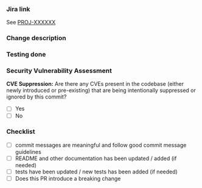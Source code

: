 ### Jira link

<!-- 
Replace PROJ-XXXXXX with your Jira key
Remove this section if its not applicable, or replace it with another reference link
-->
See [PROJ-XXXXXX](https://tools.hmcts.net/jira/browse/PROJ-XXXXXX)

### Change description

<!--
Provide a description of what change you are proposing.
A short summary here and then you can add comments in your pull request explaining your change to others.
-->

### Testing done

<!-- Comment:
Provide a clear description of how this change was tested.
At minimum this should include proof that a computer has executed the changed lines.
Ideally this should include an automated test or an explanation as to why this change has no tests.
Note that automated test coverage is not always complete, so a successful pull request build does not necessarily imply that a computer has executed the changed lines.
If automated test coverage does not exist for the lines you are changing, you must describe the scenario(s) in which you manually tested the change.
For frontend changes, include screenshots of the relevant page(s) before and after the change.
For refactoring and code cleanup changes, exercise the code before and after the change and verify the behavior remains the same.
-->

### Security Vulnerability Assessment ###

<!-- Comment:
If Yes to the below question, please provide details below:
CVE ID(s): (List all suppressed or relevant CVE IDs)
Reason for Suppression/Ignoring: (e.g., Low risk in our specific context, Mitigating controls in place, False positive - with justification)
Mitigating Factors/Compensating Controls: Describe any measures taken to reduce the risk associated with the vulnerability
-->

**CVE Suppression:** Are there any CVEs present in the codebase (either newly introduced or pre-existing) that are being intentionally suppressed or ignored by this commit?
  * [ ] Yes
  * [ ] No

### Checklist

<!-- Check each box by removing the space and adding an x, e.g. [x] -->

- [ ] commit messages are meaningful and follow good commit message guidelines
- [ ] README and other documentation has been updated / added (if needed)
- [ ] tests have been updated / new tests has been added (if needed)
- [ ] Does this PR introduce a breaking change
